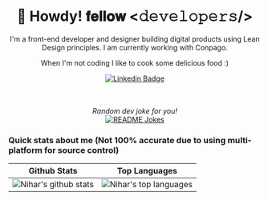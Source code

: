 <h1 align="center">🤠 Howdy! 𝐟𝐞𝐥𝐥𝐨𝐰 <𝚍𝚎𝚟𝚎𝚕𝚘𝚙𝚎𝚛𝚜/> </h1>

<p align="center">
I'm a front-end developer and designer building digital products using Lean Design principles.  I am currently working with Conpago.
</p>
<p align="center"> 
When I'm not coding I like to cook some delicious food :)
</p>



<div align="center">


  [![Linkedin Badge](https://img.shields.io/badge/-LinkedIn-blue?style=flat-square&logo=Linkedin&logoColor=white&link=https://www.linkedin.com/in/nihar-rupareliya-a2191318b/)](https://www.linkedin.com/in/nihar-rupareliya-a2191318b/)
</div>
<br>
<br>
<div align="center"> 
  <i>Random dev joke for you!</i><br>
<a href="https://readme-jokes.vercel.app"><img align="center" src="https://readme-jokes.vercel.app/api?bgColor=%23073b4c&textColor=%2306d6a0&aColor=%2306d6a0&borderColor=%2306d6a0" alt="README Jokes"></a>
</div>



### Quick stats about me (Not 100% accurate due to using multi-platform for source control)
| Github Stats | Top Languages |
| --- | --- |
| ![Nihar's github stats](https://github-readme-stats.vercel.app/api?username=NiharR27&show_icons=true&title_color=f6c32c&icon_color=f6c32c&text_color=9f9f9f&bg_color=151515&count_private=true) | ![Nihar's top languages](https://github-readme-stats.vercel.app/api/top-langs/?username=NiharR27&show_icons=true&title_color=f6c32c&icon_color=f6c32c&text_color=9f9f9f&bg_color=151515&count_private=true&layout=compact) |
